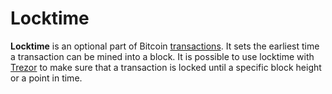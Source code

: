 # Locktime

**Locktime** is an optional part of Bitcoin [transactions](https://wiki.trezor.io/Transaction). It sets the earliest time a transaction can be mined into a block. It is possible to use locktime with [Trezor](https://wiki.trezor.io/Trezor) to make sure that a transaction is locked until a specific block height or a point in time.

